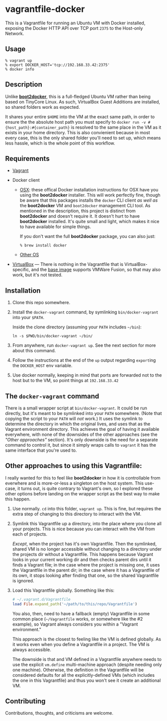 # vagrantfile-docker

This is a Vagrantfile for running an Ubuntu VM with Docker installed, exposing the Docker HTTP API over TCP port `2375` to the Host-only Network.

## Usage

```shell
% vagrant up
% export DOCKER_HOST='tcp://192.168.33.42:2375'
% docker info
```
## Description

Unlike [**boot2docker**][boot2docker], this is a full-fledged Ubuntu VM rather than being based on TinyCore Linux. As such, VirtualBox Guest Additions are installed, so shared folders work as expected.

It shares your entire `$HOME` into the VM at the exact same path, in order to ensure the the absolute host path you must specify to `docker run -v #{host_path}:#{container_path}` is resolved to the same place in the VM as it exists in your home directory. This is also convienient because in most every case, this is the only shared folder you'll need to set up, which means less hassle, which is the whole point of this workflow.

[boot2docker]: http://boot2docker.io/

## Requirements

- [Vagrant][]

- Docker client
    - [OSX][docker-osx]: these offical Docker installation instructions for OSX have you using the **boot2docker** installer. This will work perfectly fine, though be aware that this packages installs the `docker` CLI client _as well as_ the **boot2docker** VM and `boot2docker` management CLI tool. As mentioned in the description, this project is distinct from **boot2docker** and doesn't require it. It doesn't hurt to have **boot2docker** installed. It's quite small and light, which makes it nice to have available for simple things.

        If you don't want the full **boot2docker** package, you can also just:

        ```shell
        % brew install docker
        ```

    - [Other OS][docker-not-osx]

- [VirtualBox][] &mdash; There is nothing in the Vagrantfile that is VirtualBox-specific, and the [base image][] supports VMWare Fusion, so that may also work, but it's not tested.

[base image]: https://vagrantcloud.com/phusion/ubuntu-14.04-amd64
[VirtualBox]: https://www.virtualbox.org/wiki/Downloads
[docker-not-osx]: https://docs.docker.com/installation/
[docker-osx]: https://docs.docker.com/installation/mac/
[Vagrant]: http://www.vagrantup.com/downloads.html

## Installation

1. Clone this repo somewhere.

2. Install the `docker-vagrant` command, by symlinking `bin/docker-vagrant` into your `$PATH`.

    Inside the clone directory (assuming your `PATH` includes `~/bin`):

    ```shell
    ln -s $PWD/bin/docker-vagrant ~/bin/
    ```

3. From anywhere, run `docker-vagrant up`. See the next section for more about this command.

4. Follow the instructions at the end of the `up` output regarding `export`ing the `DOCKER_HOST` env variable.

5. Use docker normally, keeping in mind that ports are forwarded not to the host but to the VM, so point things at `192.168.33.42`

## The `docker-vagrant` command

There is a small wrapper script at `bin/docker-vagrant`. It could be run directly, but it's meant to be symlinked into your `PATH` somewhere. (Note that copying the script to your `PATH` will _not_ work.) It uses the symlink to determine the directory in which the original lives, and uses that as the Vagrant environment directory. This achieves the goal of having it available everywhere, with none of the downsides of the other approaches (see the _"Other approaches"_ section). It's only downside is the need for a separate command to control it, but since it simply wraps calls to `vagrant` it has the same interface that you're used to.

## Other approaches to using this Vagrantfile:

I really wanted for this to feel like **boot2docker** in how it is controllable from everwhere and is more-or-less a singleton on the host system. This use-case, it turns out, is quite contrary to Vagrant's own, so I explored these other options before landing on the wrapper script as the best way to make this happen.

1. Use normally. `cd` into this folder, `vagrant up`. This is fine, but requires the extra step of changing to this directory to interact with the VM.

2. Symlink this Vagrantfile up a directory, into the place where you clone all your projects. This is nice because you can interact with the VM from each of projects.

     _Except_, when the project has it's own Vagrantfile. Then the symlinked, shared VM is no longer accessible without changing to a directory under the projects dir without a Vagrantfile. This happens because Vagrant looks in your current working dir and then checks parent dirs until it finds a Vagrant file; in the case where the project is missing one, it uses the Vagrantfile in the parent dir; in the case where it has a Vagrantfile of its own, it stops looking after finding that one, so the shared Vagrantfile is ignored.

3. Load this Vagrantfile globally. Something like this:

    ```ruby
    # ~/.vagrant.d/Vagrantfile
    load File.expand_path('~/path/to/this/repo/Vagrantfile')
    ```

    You also, then, need to have a fallback (empty) Vagrantfile in some common place (`~/Vagrantfile` works, or somewhere like the #2 example), so Vagrant always considers you within a "Vagrant environment."

    This approach is the closest to feeling like the VM is defined globally. As it works even when you define a Vagrantfile in a project. The VM is always accessible.

    The downside is that and VM defined in a Vagrantfile anywhere needs to use the explicit `vm.define` multi-machine approach (despite needing only one machine). Otherwise, the definition in the Vagrantfile will be considered defaults for all the explicitly-defined VMs (which includes the one in this Vagrantfile) and thus you won't see it create an additional VM.

## Contributing

Contributions, thoughts, and criticisms are welcome.
